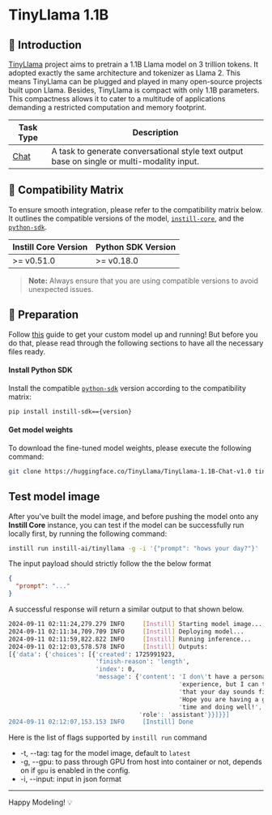# TinyLlama 1.1B

## 📖 Introduction

[TinyLlama](https://huggingface.co/TinyLlama/TinyLlama-1.1B-Chat-v1.0) project aims to pretrain a 1.1B Llama model on 3 trillion tokens. It adopted exactly the same architecture and tokenizer as Llama 2. This means TinyLlama can be plugged and played in many open-source projects built upon Llama. Besides, TinyLlama is compact with only 1.1B parameters. This compactness allows it to cater to a multitude of applications demanding a restricted computation and memory footprint.

| Task Type                                                  | Description                                                                                 |
| ---------------------------------------------------------- | ------------------------------------------------------------------------------------------- |
| [Chat](https://www.instill-ai.dev/docs/model/ai-task#chat) | A task to generate conversational style text output base on single or multi-modality input. |

## 🔄 Compatibility Matrix

To ensure smooth integration, please refer to the compatibility matrix below. It outlines the compatible versions of the model, [`instill-core`](https://github.com/instill-ai/instill-core), and the [`python-sdk`](https://github.com/instill-ai/python-sdk).

| Instill Core Version | Python SDK Version |
| -------------------- | ------------------ |
| >= v0.51.0           | >= v0.18.0         |

> **Note:** Always ensure that you are using compatible versions to avoid unexpected issues.

## 🚀 Preparation

Follow [this](../README.md) guide to get your custom model up and running! But before you do that, please read through the following sections to have all the necessary files ready.

#### Install Python SDK

Install the compatible [`python-sdk`](https://github.com/instill-ai/python-sdk) version according to the compatibility matrix:

```bash
pip install instill-sdk=={version}
```

#### Get model weights

To download the fine-tuned model weights, please execute the following command:

```bash
git clone https://huggingface.co/TinyLlama/TinyLlama-1.1B-Chat-v1.0 tinyllama
```

## Test model image

After you've built the model image, and before pushing the model onto any **Instill Core** instance, you can test if the model can be successfully run locally first, by running the following command:

```bash
instill run instill-ai/tinyllama -g -i '{"prompt": "hows your day?"}'
```

The input payload should strictly follow the the below format

```json
{
  "prompt": "..."
}
```

A successful response will return a similar output to that shown below.

```bash
2024-09-11 02:11:24,279.279 INFO     [Instill] Starting model image...
2024-09-11 02:11:34,709.709 INFO     [Instill] Deploying model...
2024-09-11 02:11:59,822.822 INFO     [Instill] Running inference...
2024-09-11 02:12:03,578.578 INFO     [Instill] Outputs:
[{'data': {'choices': [{'created': 1725991923,
                        'finish-reason': 'length',
                        'index': 0,
                        'message': {'content': 'I don\'t have a personal '
                                               'experience, but I can tell you '
                                               'that your day sounds fine. '
                                               'Hope you are having a great '
                                               'time and doing well!',
                                    'role': 'assistant'}}]}}]
2024-09-11 02:12:07,153.153 INFO     [Instill] Done
```

Here is the list of flags supported by `instill run` command

- -t, --tag: tag for the model image, default to `latest`
- -g, --gpu: to pass through GPU from host into container or not, depends on if `gpu` is enabled in the config.
- -i, --input: input in json format

---

Happy Modeling! 💡
